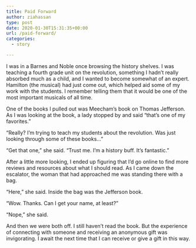 ```yaml
---
title: Paid Forward
author: ziahassan
type: post
date: 2020-01-30T15:31:35+00:00
url: /paid-forward/
categories:
  - story

---
```

I was in a Barnes and Noble once browsing the history shelves. I was teaching a fourth grade unit on the revolution, something I hadn’t really absorbed much as a child, and I wanted to become somewhat of an expert. Hamilton (the musical) had just come out, which helped aid some of my work with the students. I remember telling them that it would be one of the most important musicals of all time.

One of the books I pulled out was Meecham’s book on Thomas Jefferson. As I was looking at the book, a lady stopped by and said “that’s one of my favorites.” 

“Really? I’m trying to teach my students about the revolution. Was just looking through some of these books…&#8221;

“Get that one,” she said. “Trust me. I’m a history buff. It’s fantastic.&#8221;

After a little more looking, I ended up figuring that I’d go online to find more reviews and resources about what I should read. As I came down the escalator, the woman that had approached me was standing there with a bag.

“Here,” she said. Inside the bag was the Jefferson book.

“Wow. Thanks. Can I get your name, at least?&#8221;

“Nope,” she said.

And then we were both off. I still haven’t read the book. But the experience of connecting with someone and receiving an anonymous gift was invigorating. I await the next time that I can receive or give a gift in this way.